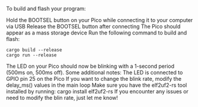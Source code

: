 
To build and flash your program:

Hold the BOOTSEL button on your Pico while connecting it to your computer via USB
Release the BOOTSEL button after connecting
The Pico should appear as a mass storage device
Run the following command to build and flash:


    cargo build --release
    cargo run --release

The LED on your Pico should now be blinking with a 1-second period (500ms on, 500ms off).
Some additional notes:
The LED is connected to GPIO pin 25 on the Pico
If you want to change the blink rate, modify the delay_ms() values in the main loop
Make sure you have the elf2uf2-rs tool installed by running: cargo install elf2uf2-rs
If you encounter any issues or need to modify the blin rate, just let me know!
